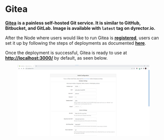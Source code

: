 # Gitea

[**Gitea**](https://gitea.io/en-us/) **is a painless self-hosted Git service. It is similar to GitHub, Bitbucket, and GitLab. Image is available with `latest` tag on dyrector.io.**

After the Node where users would like to run Gitea is [**registered**](../../tutorials/register-your-node.md), users can set it up by following the steps of deployments as documented [**here**](../../tutorials/deploy-your-product.md).

Once the deployment is successful, Gitea is ready to use at [**http://localhost:3000/**](http://localhost:3000/) by default, as seen below.

<figure><img src="../../.gitbook/assets/dyrector-io-gitea-setup-01.png" alt=""><figcaption></figcaption></figure>
